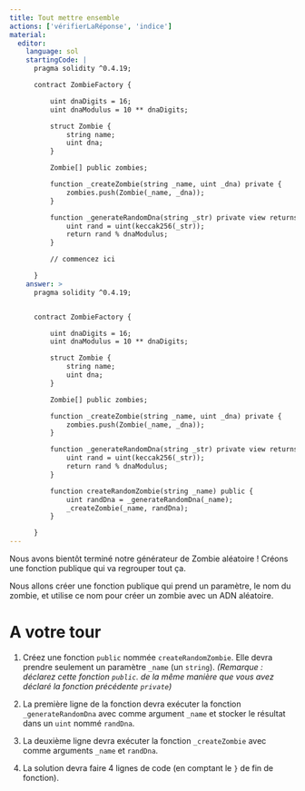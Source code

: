 ```yaml
---
title: Tout mettre ensemble
actions: ['vérifierLaRéponse', 'indice']
material:
  editor:
    language: sol
    startingCode: |
      pragma solidity ^0.4.19;

      contract ZombieFactory {

          uint dnaDigits = 16;
          uint dnaModulus = 10 ** dnaDigits;

          struct Zombie {
              string name;
              uint dna;
          }

          Zombie[] public zombies;

          function _createZombie(string _name, uint _dna) private {
              zombies.push(Zombie(_name, _dna));
          }

          function _generateRandomDna(string _str) private view returns (uint) {
              uint rand = uint(keccak256(_str));
              return rand % dnaModulus;
          }

          // commencez ici

      }
    answer: >
      pragma solidity ^0.4.19;


      contract ZombieFactory {

          uint dnaDigits = 16;
          uint dnaModulus = 10 ** dnaDigits;

          struct Zombie {
              string name;
              uint dna;
          }

          Zombie[] public zombies;

          function _createZombie(string _name, uint _dna) private {
              zombies.push(Zombie(_name, _dna));
          }

          function _generateRandomDna(string _str) private view returns (uint) {
              uint rand = uint(keccak256(_str));
              return rand % dnaModulus;
          }

          function createRandomZombie(string _name) public {
              uint randDna = _generateRandomDna(_name);
              _createZombie(_name, randDna);
          }

      }
---
```


Nous avons bientôt terminé notre générateur de Zombie aléatoire ! Créons une fonction publique qui va regrouper tout ça.

Nous allons créer une fonction publique qui prend un paramètre, le nom du zombie, et utilise ce nom pour créer un zombie avec un ADN aléatoire.

# A votre tour

1. Créez une fonction `public` nommée `createRandomZombie`. Elle devra prendre seulement un paramètre `_name` (un `string`). _(Remarque : déclarez cette fonction `public`. de la même manière que vous avez déclaré la fonction précédente `private`)_

2. La première ligne de la fonction devra exécuter la fonction `_generateRandomDna` avec comme argument `_name` et stocker le résultat dans un `uint` nommé `randDna`.

3. La deuxième ligne devra exécuter la fonction `_createZombie` avec comme arguments `_name` et `randDna`.

4. La solution devra faire 4 lignes de code (en comptant le `}` de fin de fonction).
